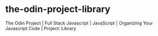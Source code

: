 # the-odin-project-library
The Odin Project | Full Stack Javascript | JavaScript | Organizing Your Javascript Code | Project: Library
